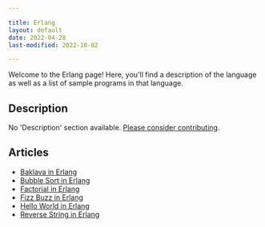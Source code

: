 ```yaml
---

title: Erlang
layout: default
date: 2022-04-28
last-modified: 2022-10-02

---
```


Welcome to the Erlang page! Here, you'll find a description of the language as well as a list of sample programs in that language.

## Description

No 'Description' section available. [Please consider contributing](https://github.com/TheRenegadeCoder/sample-programs-website).

## Articles

- [Baklava in Erlang](https://sampleprograms.io/projects/baklava/erlang)
- [Bubble Sort in Erlang](https://sampleprograms.io/projects/bubble-sort/erlang)
- [Factorial in Erlang](https://sampleprograms.io/projects/factorial/erlang)
- [Fizz Buzz in Erlang](https://sampleprograms.io/projects/fizz-buzz/erlang)
- [Hello World in Erlang](https://sampleprograms.io/projects/hello-world/erlang)
- [Reverse String in Erlang](https://sampleprograms.io/projects/reverse-string/erlang)